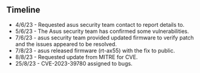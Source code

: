 ## Timeline ##

- 4/6/23 - Requested asus security team contact to report details to.
- 5/6/23 - The Asus security team has confirmed some vulnerabilities.
- 7/6/23 - asus security team provided updated firmware to verify patch and the issues appeared to be resolved.
- 7/8/23 - asus released firmware (rt-ax55) with the fix to public.
- 8/8/23 - Requested update from MITRE for CVE.
- 25/8/23 - CVE-2023-39780 assigned to bugs.
